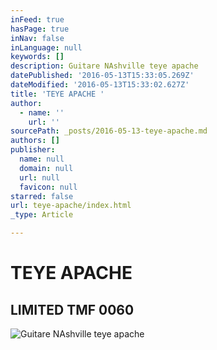 ```yaml
---
inFeed: true
hasPage: true
inNav: false
inLanguage: null
keywords: []
description: Guitare NAshville teye apache
datePublished: '2016-05-13T15:33:05.269Z'
dateModified: '2016-05-13T15:33:02.627Z'
title: 'TEYE APACHE '
author:
  - name: ''
    url: ''
sourcePath: _posts/2016-05-13-teye-apache.md
authors: []
publisher:
  name: null
  domain: null
  url: null
  favicon: null
starred: false
url: teye-apache/index.html
_type: Article

---
```

# TEYE APACHE 

## LIMITED TMF 0060
![Guitare NAshville teye apache](https://the-grid-user-content.s3-us-west-2.amazonaws.com/0d96bd94-c338-4b7c-afa4-ccd71f481162.jpg)